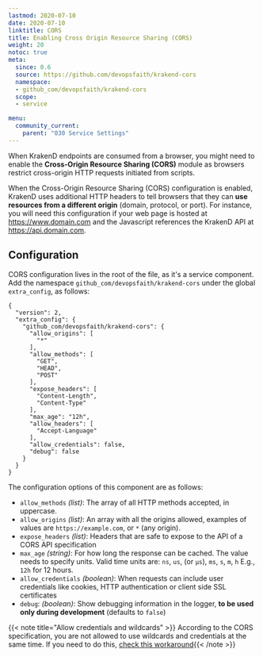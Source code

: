 ```yaml
---
lastmod: 2020-07-10
date: 2020-07-10
linktitle: CORS
title: Enabling Cross Origin Resource Sharing (CORS)
weight: 20
notoc: true
meta:
  since: 0.6
  source: https://github.com/devopsfaith/krakend-cors
  namespace:
  - github_com/devopsfaith/krakend-cors
  scope:
  - service

menu:
  community_current:
    parent: "030 Service Settings"
---
```

When KrakenD endpoints are consumed from a browser, you might need to enable the **Cross-Origin Resource Sharing (CORS)** module as browsers restrict cross-origin HTTP requests initiated from scripts.

When the Cross-Origin Resource Sharing (CORS) configuration is enabled, KrakenD uses additional HTTP headers to tell browsers that they can **use resources from a different origin** (domain, protocol, or port). For instance, you will need this configuration if your web page is hosted at https://www.domain.com and the Javascript references the KrakenD API at https://api.domain.com.

## Configuration
CORS configuration lives in the root of the file, as it's a service component. Add the namespace `github_com/devopsfaith/krakend-cors` under the global `extra_config`, as follows:

    {
      "version": 2,
      "extra_config": {
        "github_com/devopsfaith/krakend-cors": {
          "allow_origins": [
            "*"
          ],
          "allow_methods": [
            "GET",
            "HEAD",
            "POST"
          ],
          "expose_headers": [
            "Content-Length",
            "Content-Type"
          ],
          "max_age": "12h",
          "allow_headers": [
            "Accept-Language"
          ],
          "allow_credentials": false,
          "debug": false
        }
      }
    }

The configuration options of this component are as follows:

- `allow_methods` *(list)*: The array of all HTTP methods accepted, in uppercase.  
- `allow_origins` *(list)*: An array with all the origins allowed, examples of values are `https://example.com`, or `*` (any origin).
- `expose_headers` *(list)*: Headers that are safe to expose to the API of a CORS API specification
- `max_age` *(string)*: For how long the response can be cached. The value needs to specify units. Valid time units are: `ns`, `us`, (or `µs`), `ms`, `s`, `m`, `h` E.g., `12h` for 12 hours.
- `allow_credentials` *(boolean)*: When requests can include user credentials like cookies, HTTP authentication or client side SSL certificates
- `debug`: *(boolean)*: Show debugging information in the logger, **to be used only during development** (defaults to `false`)

{{< note title="Allow credentials and wildcards" >}}
According to the CORS specification, you are not allowed to use wildcards and credentials at the same time. If you need to do this, [check this workaround](https://github.com/devopsfaith/krakend-cors/issues/9){{< /note >}}
